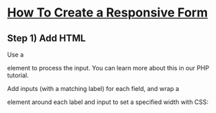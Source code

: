 # **[How To Create a Responsive Form](https://www.w3schools.com/howto/howto_css_responsive_form.asp)**

## Step 1) Add HTML
Use a <form> element to process the input. You can learn more about this in our PHP tutorial.

Add inputs (with a matching label) for each field, and wrap a <div> element around each label and input to set a specified width with CSS: